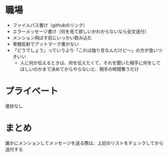 # 職場
- ファイルパス書け（githubのリンク）
- エラーメッセージ書け（何を見て欲しいかわからないなら全文送付）
- メンション飛ばす前にいっかい飲み込む
- 脊髄反射でアットマーク書かない
- 「どうでしょう」っていうより「これは独り言なんだけど〜」の方が食いつきいい
  - 人に何か伝えるときは、何を伝えたくて、それを聞いた相手に何をしてほしいのかまで決めてからやらないと、相手の時間奪うだけ
# プライベート
進捗なし
# まとめ
誰かにメンションしてメッセージを送る際は、上記のリストをチェックしてから送付する